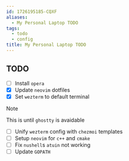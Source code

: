 ```yaml
---
id: 1726195185-CQXF
aliases:
  - My Personal Laptop TODO
tags:
  - todo
  - config
title: My Personal Laptop TODO
---
```


## TODO

- [ ] Install `opera`
- [x] Update `neovim` dotfiles
- [x] Set `wezterm` to default terminal

> [!NOTE]
> This is until `ghostty` is avaidable

- [ ] Unify `wezterm` config with `chezmoi`
      templates
- [ ] Setup `neovim` for `c++` and `cmake`
- [ ] Fix `nushell`s `atuin` not working
- [ ] Update `GOPATH`
